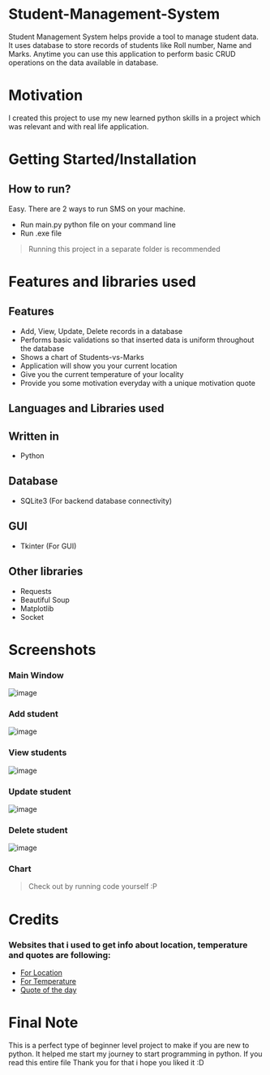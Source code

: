 # Student-Management-System
Student Management System helps provide a tool to manage student data. It uses database to store records of students
like Roll number, Name and Marks. Anytime you can use this application to perform basic CRUD operations on the data
available in database.

# Motivation
I created this project to use my new learned python skills in a project which was relevant and with real life application.

# Getting Started/Installation
## How to run?
Easy. There are 2 ways to run SMS on your machine.
* Run main.py python file on your command line
* Run .exe file
> Running this project in a separate folder is recommended

# Features and libraries used
## Features
* Add, View, Update, Delete records in a database
* Performs basic validations so that inserted data is uniform throughout the database
* Shows a chart of Students-vs-Marks
* Application will show you your current location
* Give you the current temperature of your locality
* Provide you some motivation everyday with a unique motivation quote
## Languages and Libraries used
## Written in
* Python
## Database
* SQLite3 (For backend database connectivity)
## GUI
* Tkinter (For GUI)
## Other libraries
* Requests
* Beautiful Soup
* Matplotlib
* Socket

# Screenshots
### Main Window
![image](https://user-images.githubusercontent.com/67507979/101238668-b4a5de00-3707-11eb-8969-3e5b3aac2638.png)

### Add student
![image](https://user-images.githubusercontent.com/67507979/101238749-3bf35180-3708-11eb-8f4b-0d160fe94714.png)

### View students
![image](https://user-images.githubusercontent.com/67507979/101238777-76f58500-3708-11eb-9caf-59c46bf40b65.png)

### Update student
![image](https://user-images.githubusercontent.com/67507979/101238797-a2786f80-3708-11eb-8f00-14b8bf590f97.png)

### Delete student
![image](https://user-images.githubusercontent.com/67507979/101238822-cc319680-3708-11eb-88f3-576cc31b7a16.png)

### Chart
> Check out by running code yourself :P

# Credits
### Websites that i used to get info about location, temperature and quotes are following:
* [For Location](https://ipinfo.io)
* [For Temperature](https://openweathermap.org/)
* [Quote of the day](https://www.brainyquote.com/quote_of_the_day)

# Final Note
This is a perfect type of beginner level project to make if you are new to python. It helped me start my journey to start programming in python. If you read this entire file Thank you for that i hope you liked it :D
